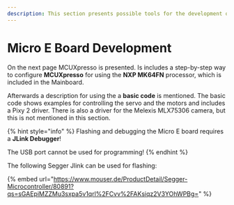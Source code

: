 ```yaml
---
description: This section presents possible tools for the development on the ARC Mainboard.
---
```


# Micro E Board Development

On the next page MCUXpresso is presented. Is includes a step-by-step way to configure **MCUXpresso** for using the **NXP MK64FN** processor, which is included in the Mainboard.

Afterwards a description for using the a **basic code** is mentioned. The basic code shows examples for controlling the servo and the motors and includes a Pixy 2 driver. There is also a driver for the Melexis MLX75306 camera, but this is not mentioned in this section.

{% hint style="info" %}
Flashing and debugging the Micro E board requires a **JLink Debugger**! 

The USB port cannot be used for programming!
{% endhint %}

The following Segger Jlink can be used for flashing:

{% embed url="https://www.mouser.de/ProductDetail/Segger-Microcontroller/80891?qs=sGAEpiMZZMu3sxpa5v1qrl%2FCvv%2FAKsiqz2V3YOhWPBg=" %}



